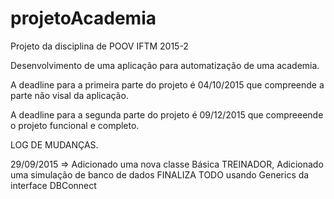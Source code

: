 # projetoAcademia
Projeto da disciplina de POOV IFTM 2015-2

Desenvolvimento de uma aplicação para automatização de uma academia.

A deadline para a primeira parte do projeto é 04/10/2015 que compreende a parte não visal da aplicação.

A deadline para a segunda parte do projeto é 09/12/2015 que compreeende o projeto funcional e completo.

LOG DE MUDANÇAS.

29/09/2015 => Adicionado uma nova classe Básica TREINADOR,
              Adicionado uma simulação de banco de dados
              FINALIZA TODO usando Generics da interface DBConnect
